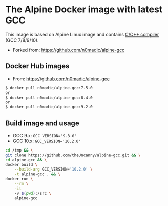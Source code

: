 # The Alpine Docker image with latest GCC

This image is based on Alpine Linux image and contains [C/C++ compiler](https://gcc.gnu.org/) (GCC 7/8/9/10).

- Forked from: https://github.com/n0madic/alpine-gcc

## Docker Hub images

- From: https://github.com/n0madic/alpine-gcc

```bash
$ docker pull n0madic/alpine-gcc:7.5.0
or
$ docker pull n0madic/alpine-gcc:8.4.0
or
$ docker pull n0madic/alpine-gcc:9.2.0
```

## Build image and usage

- GCC 9.x: `GCC_VERSION='9.3.0'`
- GCC 10.x: `GCC_VERSION='10.2.0'`

```bash
cd /tmp && \
git clone https://github.com/theUncanny/alpine-gcc.git && \
cd alpine-gcc && \
docker build \
    --build-arg GCC_VERSION='10.2.0' \
    -t alpine-gcc . && \
docker run \
    --rm \
    -it 
    -v $(pwd):/src \
    alpine-gcc
```
